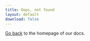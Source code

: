 ```yaml
---
title: Oops, not found
layout: default
download: false
---
```


[Go back](/) to the homepage of our docs.

<img class="drawing" src="https://assets.simpleanalytics.com/images/drawings/binoculars.png" alt="">
